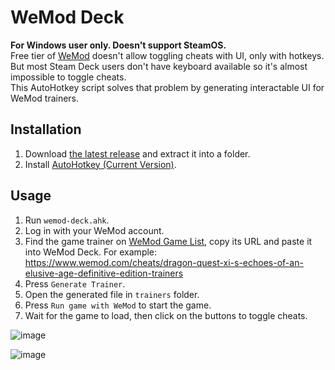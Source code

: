 # WeMod Deck
**For Windows user only. Doesn't support SteamOS.**  
Free tier of [WeMod](https://www.wemod.com) doesn't allow toggling cheats with UI, only with hotkeys. But most Steam Deck users don't have keyboard available so it's almost impossible to toggle cheats.  
This AutoHotkey script solves that problem by generating interactable UI for WeMod trainers.

## Installation  
1. Download [the latest release](https://github.com/wemod-deck/wemod-deck/releases/) and extract it into a folder.  
2. Install [AutoHotkey (Current Version)](https://autohotkey.com).  

## Usage
1. Run `wemod-deck.ahk`.  
2. Log in with your WeMod account.  
3. Find the game trainer on [WeMod Game List](https://www.wemod.com/cheats), copy its URL and paste it into WeMod Deck. For example: https://www.wemod.com/cheats/dragon-quest-xi-s-echoes-of-an-elusive-age-definitive-edition-trainers  
4. Press `Generate Trainer`.
5. Open the generated file in `trainers` folder.  
6. Press `Run game with WeMod` to start the game.  
7. Wait for the game to load, then click on the buttons to toggle cheats.  

![image](https://user-images.githubusercontent.com/118170091/208643821-aa7d06af-3a46-4c66-9364-e8647d4e0844.png)

![image](https://user-images.githubusercontent.com/118170091/208644402-b37f2614-956a-4986-a33e-27a0d728c191.png)
